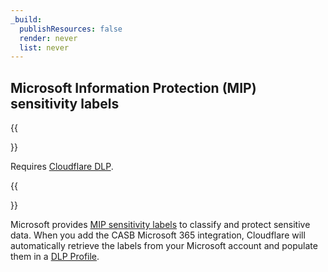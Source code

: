 ```yaml
---
_build:
  publishResources: false
  render: never
  list: never
---
```


## Microsoft Information Protection (MIP) sensitivity labels

{{<Aside type="note">}}

Requires [Cloudflare DLP](/cloudflare-one/policies/data-loss-prevention/).

{{</Aside>}}

Microsoft provides [MIP sensitivity labels](https://learn.microsoft.com/en-us/microsoft-365/compliance/sensitivity-labels?view=o365-worldwide) to classify and protect sensitive data. When you add the CASB Microsoft 365 integration, Cloudflare will automatically retrieve the labels from your Microsoft account and populate them in a [DLP Profile](/cloudflare-one/policies/data-loss-prevention/dlp-profiles/integration-profiles/).
